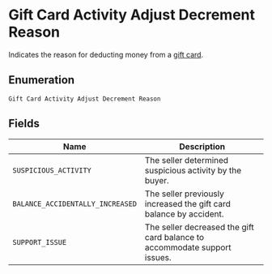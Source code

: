 
# Gift Card Activity Adjust Decrement Reason

Indicates the reason for deducting money from a [gift card](../../doc/models/gift-card.md).

## Enumeration

`Gift Card Activity Adjust Decrement Reason`

## Fields

| Name | Description |
|  --- | --- |
| `SUSPICIOUS_ACTIVITY` | The seller determined suspicious activity by the buyer. |
| `BALANCE_ACCIDENTALLY_INCREASED` | The seller previously increased the gift card balance by accident. |
| `SUPPORT_ISSUE` | The seller decreased the gift card balance to<br>accommodate support issues. |

